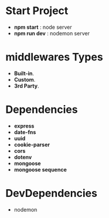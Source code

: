 # Start Project

- **npm start** : node server
- **npm run dev** : nodemon server

# middlewares Types

- **Built-in**.
- **Custom**.
- **3rd Party**.

# Dependencies

- **express**
- **date-fns**
- **uuid**
- **cookie-parser**
- **cors**
- **dotenv**
- **mongoose**
- **mongoose sequence**


# DevDependencies

- nodemon
